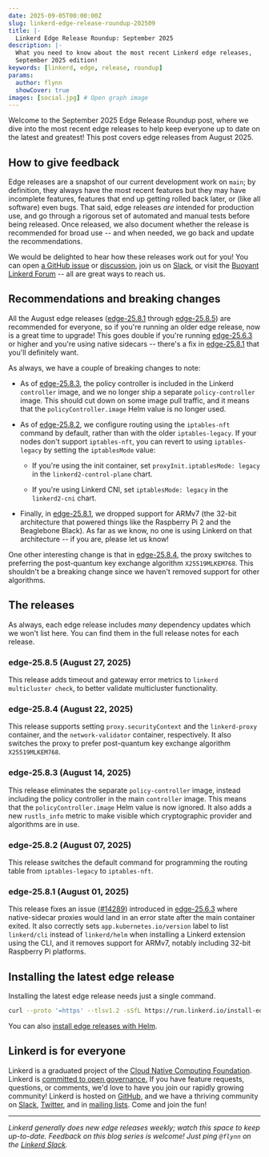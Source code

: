 ```yaml
---
date: 2025-09-05T00:00:00Z
slug: linkerd-edge-release-roundup-202509
title: |-
  Linkerd Edge Release Roundup: September 2025
description: |-
  What you need to know about the most recent Linkerd edge releases,
  September 2025 edition!
keywords: [linkerd, edge, release, roundup]
params:
  author: flynn
  showCover: true
images: [social.jpg] # Open graph image
---
```


Welcome to the September 2025 Edge Release Roundup post, where we dive into
the most recent edge releases to help keep everyone up to date on the latest
and greatest! This post covers edge releases from August 2025.

## How to give feedback

Edge releases are a snapshot of our current development work on `main`; by
definition, they always have the most recent features but they may have
incomplete features, features that end up getting rolled back later, or (like
all software) even bugs. That said, edge releases _are_ intended for
production use, and go through a rigorous set of automated and manual tests
before being released. Once released, we also document whether the release is
recommended for broad use -- and when needed, we go back and update the
recommendations.

We would be delighted to hear how these releases work out for you! You can open
[a GitHub issue](https://github.com/linkerd/linkerd2/issues/) or
[discussion](https://github.com/linkerd/linkerd2/discussions/), join us on
[Slack](https://slack.linkerd.io), or visit the
[Buoyant Linkerd Forum](https://linkerd.buoyant.io) -- all are great ways to
reach us.

## Recommendations and breaking changes

All the August edge releases ([edge-25.8.1] through [edge-25.8.5]) are
recommended for everyone, so if you're running an older edge release, now is a
great time to upgrade! This goes double if you're running [edge-25.6.3] or
higher and you're using native sidecars -- there's a fix in [edge-25.8.1] that
you'll definitely want.

As always, we have a couple of breaking changes to note:

* As of [edge-25.8.3], the policy controller is included in the Linkerd
  `controller` image, and we no longer ship a separate `policy-controller`
  image. This should cut down on some image pull traffic, and it means that
  the `policyController.image` Helm value is no longer used.

* As of [edge-25.8.2], we configure routing using the `iptables-nft` command
  by default, rather than with the older `iptables-legacy`. If your nodes
  don't support `iptables-nft`, you can revert to using `iptables-legacy` by
  setting the `iptablesMode` value:

  * If you're using the init container, set `proxyInit.iptablesMode: legacy`
    in the `linkerd2-control-plane` chart.

  * If you're using Linkerd CNI, set `iptablesMode: legacy` in the
    `linkerd2-cni` chart.

* Finally, in [edge-25.8.1], we dropped support for ARMv7 (the 32-bit
  architecture that powered things like the Raspberry Pi 2 and the Beaglebone
  Black). As far as we know, no one is using Linkerd on that architecture  --
  if you are, please let us know!

One other interesting change is that in [edge-25.8.4], the proxy switches to
preferring the post-quantum key exchange algorithm `X25519MLKEM768`. This
shouldn't be a breaking change since we haven't removed support for other
algorithms.

[edge-25.8.5]: https://github.com/linkerd/linkerd2/releases/tag/edge-25.8.5
[edge-25.8.4]: https://github.com/linkerd/linkerd2/releases/tag/edge-25.8.4
[edge-25.8.3]: https://github.com/linkerd/linkerd2/releases/tag/edge-25.8.3
[edge-25.8.2]: https://github.com/linkerd/linkerd2/releases/tag/edge-25.8.2
[edge-25.8.1]: https://github.com/linkerd/linkerd2/releases/tag/edge-25.8.1
[edge-25.6.3]: https://github.com/linkerd/linkerd2/releases/tag/edge-25.6.3

## The releases

As always, each edge release includes _many_ dependency updates which we won't
list here. You can find them in the full release notes for each release.

### edge-25.8.5 (August 27, 2025)

This release adds timeout and gateway error metrics to `linkerd multicluster
check`, to better validate multicluster functionality.

### edge-25.8.4 (August 22, 2025)

This release supports setting `proxy.securityContext` and
the `linkerd-proxy` container, and the `network-validator` container,
respectively. It also switches the proxy to prefer post-quantum key exchange
algorithm `X25519MLKEM768`.

### edge-25.8.3 (August 14, 2025)

This release eliminates the separate `policy-controller` image, instead
including the policy controller in the main `controller` image. This means
that the `policyController.image` Helm value is now ignored. It also adds a
new `rustls_info` metric to make visible which cryptographic provider and
algorithms are in use.

### edge-25.8.2 (August 07, 2025)

This release switches the default command for programming the routing table
from `iptables-legacy` to `iptables-nft`.

### edge-25.8.1 (August 01, 2025)

This release fixes an issue ([#14289]) introduced in [edge-25.6.3] where
native-sidecar proxies would land in an error state after the main container
exited. It also correctly sets `app.kubernetes.io/version` label to list
`linkerd/cli` instead of `linkerd/helm` when installing a Linkerd extension
using the CLI, and it removes support for ARMv7, notably including 32-bit
Raspberry Pi platforms.

[#14289]: https://github.com/linkerd/linkerd2/issues/14289

## Installing the latest edge release

Installing the latest edge release needs just a single command.

```bash
curl --proto '=https' --tlsv1.2 -sSfL https://run.linkerd.io/install-edge | sh
```

You can also
[install edge releases with Helm](/2/tasks/install-helm/).

## Linkerd is for everyone

Linkerd is a graduated project of the
[Cloud Native Computing Foundation](https://cncf.io/). Linkerd is
[committed to open governance.](/2019/10/03/linkerds-commitment-to-open-governance/)
If you have feature requests, questions, or comments, we'd love to have you join
our rapidly growing community! Linkerd is hosted on
[GitHub](https://github.com/linkerd/), and we have a thriving community on
[Slack](https://slack.linkerd.io/), [Twitter](https://twitter.com/linkerd), and
in [mailing lists](/community/get-involved/). Come and join the fun!

---

_Linkerd generally does new edge releases weekly; watch this space to keep
up-to-date. Feedback on this blog series is welcome! Just ping `@flynn` on the
[Linkerd Slack](https://slack.linkerd.io)._
